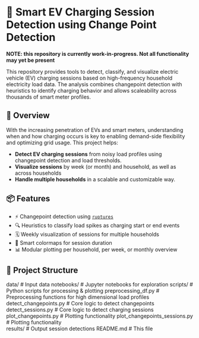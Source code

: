 # 🔌 Smart EV Charging Session Detection using Change Point Detection
**NOTE: this repository is currently work-in-progress. Not all functionality may yet be present**

This repository provides tools to detect, classify, and visualize electric vehicle (EV) charging sessions based on high-frequency household electricity load data. The analysis combines changepoint detection with heuristics to identify charging behavior and allows scaleability across thousands of smart meter profiles.

## 🚀 Overview
With the increasing penetration of EVs and smart meters, understanding when and how charging occurs is key to enabling demand-side flexibility and optimizing grid usage. This project helps:

- **Detect EV charging sessions** from noisy load profiles using changepoint detection and load thresholds.
- **Visualize sessions** by week (or month) and household, as well as across households
- **Handle multiple households** in a scalable and customizable way.

## 📦 Features
- ⚡ Changepoint detection using [`ruptures`](https://github.com/deepcharles/ruptures)
- 🔍 Heuristics to classify load spikes as charging start or end events
- 🗓️ Weekly visualization of sessions for multiple households
- 🎨 Smart colormaps for session duration
- 📊 Modular plotting per household, per week, or monthly overview

## 🧰 Project Structure
data/                              # Input data
notebooks/                         # Jupyter notebooks for exploration
scripts/                           # Python scripts for processing & plotting
    preprocessing_df.py            # Preprocessing functions for high dimensional load profiles
    detect_changepoints.py         # Core logic to detect changepoints 
    detect_sessions.py             # Core logic to detect charging sessions
    plot_changepoints.py           # Plotting functionality
    plot_changepoints_sessions.py  # Plotting functionality         
results/                           # Output session detections
README.md                          # This file
